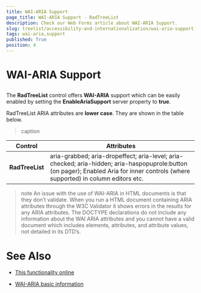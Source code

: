 ```yaml
---
title: WAI-ARIA Support
page_title: WAI-ARIA Support - RadTreeList
description: Check our Web Forms article about WAI-ARIA Support.
slug: treelist/accessibility-and-internationalization/wai-aria-support
tags: wai-aria,support
published: True
position: 4
---
```


# WAI-ARIA Support





## 

The **RadTreeList** control offers **WAI-ARIA** support which can be easily enabled by setting the **EnableAriaSupport** server property to **true**.

RadTreeList ARIA attributes are **lower case**. They are shown in the table below.


>caption  

|  **Control**  |  **Attributes**  |
| ------ | ------ |
| **RadTreeList** |aria-grabbed; aria-dropeffect; aria-level; aria-checked; aria-hidden; aria-haspopuprole:button (on pager); Enabled Aria for inner controls (where supported) in column editors etc.|

>note An issue with the use of WAI-ARIA in HTML documents is that they don’t validate. When you run a HTML document containing ARIA attributes through the W3C Validator it shows errors in the results for any ARIA attributes. The DOCTYPE declarations do not include any information about the WAI ARIA attributes and you cannot have a valid document which includes elements, attributes, and attribute values, not detailed in its DTD’s.
>


# See Also

 * [This functionality online](https://demos.telerik.com/aspnet-ajax/treelist/examples/waiariasupport/defaultcs.aspx)

 * [WAI-ARIA basic information](https://www.w3.org/WAI/intro/aria)
